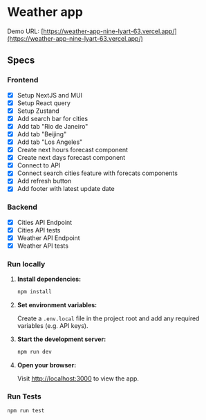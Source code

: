 # Weather app

Demo URL: [https://weather-app-nine-lyart-63.vercel.app/](https://weather-app-nine-lyart-63.vercel.app/)

## Specs

### Frontend

- [x] Setup NextJS and MUI
- [x] Setup React query
- [x] Setup Zustand
- [x] Add search bar for cities
- [x] Add tab "Rio de Janeiro"
- [x] Add tab "Beijing"
- [x] Add tab "Los Angeles"
- [x] Create next hours forecast component
- [x] Create next days forecast component
- [x] Connect to API
- [x] Connect search cities feature with forecats components
- [x] Add refresh button
- [x] Add footer with latest update date

### Backend

- [x] Cities API Endpoint
- [x] Cities API tests
- [x] Weather API Endpoint
- [x] Weather API tests

### Run locally

1. **Install dependencies:**

   ```sh
   npm install
   ```

2. **Set environment variables:**

   Create a `.env.local` file in the project root and add any required variables (e.g. API keys).

3. **Start the development server:**

   ```sh
   npm run dev
   ```

4. **Open your browser:**

   Visit [http://localhost:3000](http://localhost:3000) to view the app.

### Run Tests

```sh
npm run test
```
